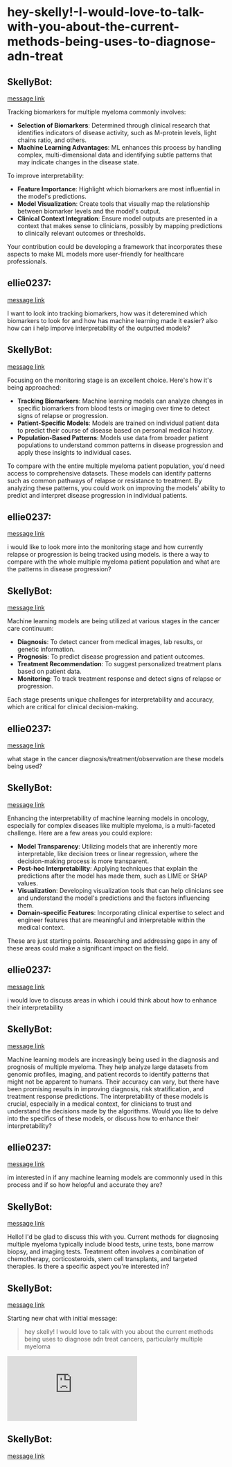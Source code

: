 # hey-skelly!-I-would-love-to-talk-with-you-about-the-current-methods-being-uses-to-diagnose-adn-treat

## **SkellyBot**:

 [message link](https://discord.com/channels/1194766712680222800/1212465264797687828/1212468087048241183) 

 Tracking biomarkers for multiple myeloma commonly involves:

- **Selection of Biomarkers**: Determined through clinical research that identifies indicators of disease activity, such as M-protein levels, light chains ratio, and others.
- **Machine Learning Advantages**: ML enhances this process by handling complex, multi-dimensional data and identifying subtle patterns that may indicate changes in the disease state.

To improve interpretability:

- **Feature Importance**: Highlight which biomarkers are most influential in the model's predictions.
- **Model Visualization**: Create tools that visually map the relationship between biomarker levels and the model's output.
- **Clinical Context Integration**: Ensure model outputs are presented in a context that makes sense to clinicians, possibly by mapping predictions to clinically relevant outcomes or thresholds.

Your contribution could be developing a framework that incorporates these aspects to make ML models more user-friendly for healthcare professionals.

## **ellie0237**:

 [message link](https://discord.com/channels/1194766712680222800/1212465264797687828/1212468085538422884) 

 I want to look into tracking biomarkers, how was it deteremined which biomarkers to look for and how has machine learning made it easier? also how can i help imporve interpretability of the outputted models?

## **SkellyBot**:

 [message link](https://discord.com/channels/1194766712680222800/1212465264797687828/1212467197343961088) 

 Focusing on the monitoring stage is an excellent choice. Here's how it's being approached:

- **Tracking Biomarkers**: Machine learning models can analyze changes in specific biomarkers from blood tests or imaging over time to detect signs of relapse or progression.
- **Patient-Specific Models**: Models are trained on individual patient data to predict their course of disease based on personal medical history.
- **Population-Based Patterns**: Models use data from broader patient populations to understand common patterns in disease progression and apply these insights to individual cases.

To compare with the entire multiple myeloma patient population, you'd need access to comprehensive datasets. These models can identify patterns such as common pathways of relapse or resistance to treatment. By analyzing these patterns, you could work on improving the models' ability to predict and interpret disease progression in individual patients.

## **ellie0237**:

 [message link](https://discord.com/channels/1194766712680222800/1212465264797687828/1212467195678826506) 

 i would like to look more into the monitoring stage and how currently relapse or progression is being tracked using models. is there a way to compare with the whole multiple myeloma patient population and what are the patterns in disease progression?

## **SkellyBot**:

 [message link](https://discord.com/channels/1194766712680222800/1212465264797687828/1212466719197495346) 

 Machine learning models are being utilized at various stages in the cancer care continuum:

- **Diagnosis**: To detect cancer from medical images, lab results, or genetic information.
- **Prognosis**: To predict disease progression and patient outcomes.
- **Treatment Recommendation**: To suggest personalized treatment plans based on patient data.
- **Monitoring**: To track treatment response and detect signs of relapse or progression.

Each stage presents unique challenges for interpretability and accuracy, which are critical for clinical decision-making.

## **ellie0237**:

 [message link](https://discord.com/channels/1194766712680222800/1212465264797687828/1212466716479721532) 

 what stage in the cancer diagnosis/treatment/observation are these models being used?

## **SkellyBot**:

 [message link](https://discord.com/channels/1194766712680222800/1212465264797687828/1212465692918681601) 

 Enhancing the interpretability of machine learning models in oncology, especially for complex diseases like multiple myeloma, is a multi-faceted challenge. Here are a few areas you could explore:

- **Model Transparency**: Utilizing models that are inherently more interpretable, like decision trees or linear regression, where the decision-making process is more transparent.
- **Post-hoc Interpretability**: Applying techniques that explain the predictions after the model has made them, such as LIME or SHAP values.
- **Visualization**: Developing visualization tools that can help clinicians see and understand the model's predictions and the factors influencing them.
- **Domain-specific Features**: Incorporating clinical expertise to select and engineer features that are meaningful and interpretable within the medical context.

These are just starting points. Researching and addressing gaps in any of these areas could make a significant impact on the field.

## **ellie0237**:

 [message link](https://discord.com/channels/1194766712680222800/1212465264797687828/1212465690989043812) 

 i would love to discuss areas in which i could think about how to enhance their interpretability

## **SkellyBot**:

 [message link](https://discord.com/channels/1194766712680222800/1212465264797687828/1212465436936114327) 

 Machine learning models are increasingly being used in the diagnosis and prognosis of multiple myeloma. They help analyze large datasets from genomic profiles, imaging, and patient records to identify patterns that might not be apparent to humans. Their accuracy can vary, but there have been promising results in improving diagnosis, risk stratification, and treatment response predictions. The interpretability of these models is crucial, especially in a medical context, for clinicians to trust and understand the decisions made by the algorithms. Would you like to delve into the specifics of these models, or discuss how to enhance their interpretability?

## **ellie0237**:

 [message link](https://discord.com/channels/1194766712680222800/1212465264797687828/1212465435216453732) 

 im interested in if any machine learning models are commonnly used in this process and if so how helopful and accurate they are?

## **SkellyBot**:

 [message link](https://discord.com/channels/1194766712680222800/1212465264797687828/1212465272653484092) 

 Hello! I'd be glad to discuss this with you. Current methods for diagnosing multiple myeloma typically include blood tests, urine tests, bone marrow biopsy, and imaging tests. Treatment often involves a combination of chemotherapy, corticosteroids, stem cell transplants, and targeted therapies. Is there a specific aspect you're interested in?

## **SkellyBot**:

 [message link](https://discord.com/channels/1194766712680222800/1212465264797687828/1212465267951542403) 

 Starting new chat with initial message:

> hey skelly! I would love to talk with you about the current methods being uses to diagnose adn treat cancers, particularly multiple myeloma

![chat-1212465264797687828.json](https://cdn.discordapp.com/attachments/1212465264797687828/1212468143671484436/chat-1212465264797687828.json?ex=6616dbf4&is=660466f4&hm=017185150962f117cae89e38da7b91f2dfa3135ec9ebbf8e37a48099816e6317&)

## **SkellyBot**:

 [message link](https://discord.com/channels/1194766712680222800/1212465264797687828/1212465265749524510) 

 

